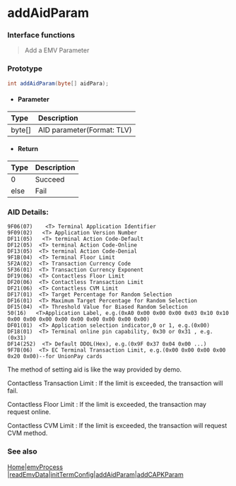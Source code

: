 # addAidParam

### Interface functions
> Add a EMV Parameter

### Prototype

```java
int addAidParam(byte[] aidPara);
```

- #### Parameter
| Type   | Description                |
| :----- | :------------------------- |
| byte[] | AID parameter(Format: TLV) |


- #### Return
| Type | Description |
| :--- | :---------- |
| 0    | Succeed     |
| else | Fail        |

### AID Details:

```
9F06(07)    <T> Terminal Application Identifier
9F09(02)   <T> Application Version Number
DF11(05)   <T> terminal Action Code-Default
DF12(05)  <T> terminal Action Code-Online
DF13(05)  <T> terminal Action Code-Denial
9F1B(04)  <T> Terminal Floor Limit
5F2A(02)  <T> Transaction Currency Code
5F36(01)  <T> Transaction Currency Exponent
DF19(06)  <T> Contactless Floor Limit
DF20(06)  <T> Contactless Transaction Limit
DF21(06)  <T> Contactless CVM Limit
DF17(01)  <T> Target Percentage for Random Selection
DF16(01)  <T> Maximum Target Percentage for Random Selection
DF15(04)  <T> Threshold Value for Biased Random Selection
50(16)   <T>Application Label, e.g.(0xA0 0x00 0x00 0x00 0x03 0x10 0x10 0x00 0x00 0x00 0x00 0x00 0x00 0x00 0x00 0x00)
DF01(01)  <T> Application selection indicator,0 or 1, e.g.(0x00)
DF18(01)  <T> Terminal online pin capability, 0x30 or 0x31 , e.g.(0x31)
DF14(252)  <T> Default DDOL(Hex), e.g.(0x9F 0x37 0x04 0x00 ...)
9F7B(06)  <T> EC Terminal Transaction Limit, e.g.(0x00 0x00 0x00 0x00 0x20 0x00)--for UnionPay cards
```
The method of setting aid is like the way provided by demo.

Contactless Transaction Limit : If the limit is exceeded, the transaction will fail.

Contactless Floor Limit            :  If the limit is exceeded, the transaction may request online.

Contactless CVM Limit             :  If the limit is exceeded, the transaction will request CVM method.



### See also

[Home](../README.md)|[emvProcess](emvProcess.md) |[readEmvData](readEmvData.md)|[initTermConfig](initTermConfig.md)|[addAidParam](addAidParam.md)|[addCAPKParam](addCAPKParam.md)